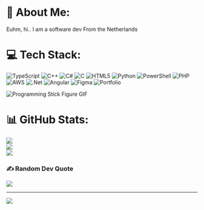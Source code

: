 # 💫 About Me:
Euhm, hi..
I am a software dev From the Netherlands

# 💻 Tech Stack:
![TypeScript](https://img.shields.io/badge/typescript-%2300599C.svg?style=for-the-badge&logo=c%2B%2B&logoColor=white)
![C++](https://img.shields.io/badge/c++-%2300599C.svg?style=for-the-badge&logo=c%2B%2B&logoColor=white) 
![C#](https://img.shields.io/badge/c%23-%23239120.svg?style=for-the-badge&logo=csharp&logoColor=white) 
![C](https://img.shields.io/badge/c-%2300599C.svg?style=for-the-badge&logo=c&logoColor=white) 
![HTML5](https://img.shields.io/badge/html5-%23E34F26.svg?style=for-the-badge&logo=html5&logoColor=white) 
![Python](https://img.shields.io/badge/python-3670A0?style=for-the-badge&logo=python&logoColor=ffdd54) 
![PowerShell](https://img.shields.io/badge/PowerShell-%235391FE.svg?style=for-the-badge&logo=powershell&logoColor=white) 
![PHP](https://img.shields.io/badge/php-%23777BB4.svg?style=for-the-badge&logo=php&logoColor=white) 
![AWS](https://img.shields.io/badge/AWS-%23FF9900.svg?style=for-the-badge&logo=amazon-aws&logoColor=white) 
![.Net](https://img.shields.io/badge/.NET-5C2D91?style=for-the-badge&logo=.net&logoColor=white) 
![Angular](https://img.shields.io/badge/angular-%23DD0031.svg?style=for-the-badge&logo=angular&logoColor=white) 
![Figma](https://img.shields.io/badge/figma-%23F24E1E.svg?style=for-the-badge&logo=figma&logoColor=white) 
![Portfolio](https://img.shields.io/badge/Portfolio-%23000000.svg?style=for-the-badge&logo=firefox&logoColor=#FF7139)

![Programming Stick Figure GIF](https://gifdb.com/images/high/programming-stick-figure-going-crazy-on-fire-j6ii4pju9xdtnsbr.webp)

# 📊 GitHub Stats:
![](https://github-readme-stats.vercel.app/api?username=momahdi079&theme=dark&hide_border=false&include_all_commits=true&count_private=true)<br/>
![](https://github-readme-streak-stats.herokuapp.com/?user=momahdi079&theme=dark&hide_border=false)<br/>
![](https://github-readme-stats.vercel.app/api/top-langs/?username=momahdi079&theme=dark&hide_border=false&include_all_commits=true&count_private=true&layout=compact)



### ✍️ Random Dev Quote
![](https://quotes-github-readme.vercel.app/api?type=horizontal&theme=radical)

---
[![](https://visitcount.itsvg.in/api?id=momahdi079&icon=0&color=0)](https://visitcount.itsvg.in)

<!-- Proudly created with GPRM ( https://gprm.itsvg.in ) -->
